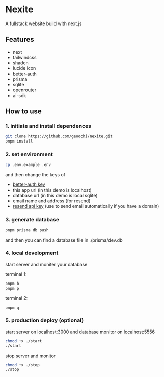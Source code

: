 # Nexite

A fullstack website build with next.js

## Features

- next
- tailwindcss
- shadcn
- lucide icon
- better-auth
- prisma
- sqlite
- openrouter
- ai-sdk

## How to use

### 1. initiate and install dependences

```sh
git clone https://github.com/geoochi/nexite.git
pnpm install
```

### 2. set environment

```sh
cp .env.example .env
```

and then change the keys of

- [better-auth key](https://www.better-auth.com/docs/installation#set-environment-variables)
- this app url (in this demo is localhost)
- database url (in this demo is local sqlite)
- email name and address (for resend)
- [resend api key](https://resend.com/api-keys) (use to send email automatically if you have a domain)

### 3. generate database

```sh
pnpm prisma db push
```

and then you can find a database file in ./prisma/dev.db

### 4. local development

start server and moniter your database

terminal 1:

```sh
pnpm b
pnpm p
```

terminal 2:

```sh
pnpm q
```

### 5. production deploy (optional)

start server on localhost:3000 and database monitor on localhost:5556

```sh
chmod +x ./start
./start
```

stop server and monitor

```sh
chmod +x ./stop
./stop
```
